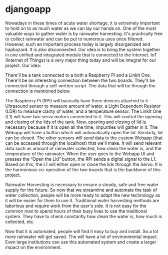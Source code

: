 # djangoapp

Nowadays in these times of acute water shortage, it is extremely important to hold on to as much water as we can lay our hands on. One of the most valuable ways to gather water is by rainwater harvesting. It's practically free to collect rainwater and can be put to numerous uses once filtered. However, such an important process today is largely disorganized and haphazard. It is also disconnected. Our idea is to bring the system together in one unified and integrated module that is connected to the internet. IoT (Internet of Things) is a very major thing today and will be integral for our project. Our idea:

There'll be a tank connected to a both a Raspberry Pi and a LinkIt One. There'll be an interesting connection between the two boards. They'll be connected through a self-written script. The data that will be through the connection is mentioned below.

The Raspberry Pi (RPi) will basically have three devices attached to it - Ultrasound sensor to measure amount of water, a Light Dependent Resistor (LDR) to measure clarity of water, and a temperature sensor. The LinkIt One (L1) will have two servo motors connected to it. This will control the opening and closing of the lids of the tank. Now, opening and closing of lid is necessary because if it is open all the time, impurities will gather in it. The Webapp will have a button which will automatically open the lid. Similarly, lid can be closed. The other sensors will send data to the custom Webapp (that can be accessed through the localhost) that we'll make. It will send relevant data such as amount of rainwater collected, how clean the water is, and the temperature of the rainwater. When the user goes to the Webapp UI and presses the “Open the Lid” button, the RPi sends a digital signal to the L1. Based on this, the L1 will either open or close the lids through the Servo. It is the harmonious co-operation of the two boards that is the backbone of this project.

Rainwater Harvesting is necessary to ensure a steady, safe and free water supply for the future. So now that we streamline and automate the task of water collection, people will be more ready to adapt the new technology as it will be easier for them to use it. Traditional water harvesting methods are laborious and require work from the user's side. It is not easy for the common man to spend hours of their busy lives to use the traditional system. They have to check constantly how clean the water is, how much is collected, etc. 

Now that it is automated, people will find it easy to buy and install. So a lot more rainwater will get saved. The will have a lot of environmental impact. Even large institutions can use this automated system and create a larger impact on the environment.
